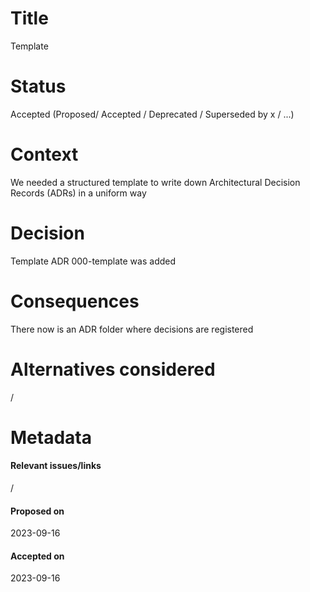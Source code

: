 # Title
Template
# Status
Accepted (Proposed/ Accepted / Deprecated / Superseded by x / ...)
# Context
We needed a structured template to write down Architectural Decision Records (ADRs) in a uniform way
# Decision
Template ADR 000-template was added
# Consequences
There now is an ADR folder where decisions are registered
# Alternatives considered
/

# Metadata
#### Relevant issues/links
/
#### Proposed on
2023-09-16
#### Accepted on
2023-09-16